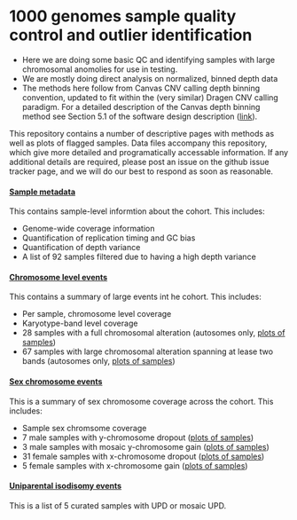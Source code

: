 # 1000 genomes sample quality control and outlier identification
* Here we are doing some basic QC and identifying samples with large chromosomal anomolies for use in testing. 
* We are mostly doing direct analysis on normalized, binned depth data
* The methods here follow from Canvas CNV calling depth binning convention, updated to fit within the (very similar) Dragen CNV calling paradigm. For a detailed description of the Canvas depth binning method see Section 5.1 of the software design description ([link](https://github.com/Illumina/canvas/raw/master/SoftwareDesignDescription.pdf)).  

This repository contains a number of descriptive pages with methods as well as plots of flagged samples. Data files accompany this repository, which give more detailed and programatically accessable information. If any additional details are required, please post an issue on the github issue tracker page, and we will do our best to respond as soon as reasonable.  

####  [Sample metadata](./1kg_sample_metadata.md)
This contains sample-level informtion about the cohort. This includes:
* Genome-wide coverage information
* Quantification of replication timing and GC bias
* Quantification of depth variance
* A list of 92 samples filtered due to having a high depth variance  

####  [Chromosome level events](./chromosome_level_events.md)
This contains a summary of large events int he cohort. This includes:
* Per sample, chromosome level coverage
* Karyotype-band level coverage
* 28 samples with a full chromosomal alteration (autosomes only, [plots of samples](./chromosome_level_events_trisomies.md))
* 67 samples with large chromosomal alteration spanning at lease two bands (autosomes only, [plots of samples](./band_level_events.md))   

#### [Sex chromosome events](./sex_chrom_overview.md)  
This is a summary of sex chromosome coverage across the cohort. This includes: 
* Sample sex chromsome coverage
* 7 male samples with y-chromosome dropout ([plots of samples](./y_chrom_dropout.md))
* 3 male samples with mosaic y-chromosome gain ([plots of samples](./y_chrom_gain.md))
* 31 female samples with x-chromosome dropout ([plots of samples](./x_chrom_loss.md))
* 5 female samples with x-chromosome gain ([plots of samples](./x_chrom_gain.md))

#### [Uniparental isodisomy events](1kg_sample_UPD.md) 
This is a list of 5 curated samples with UPD or mosaic UPD. 
